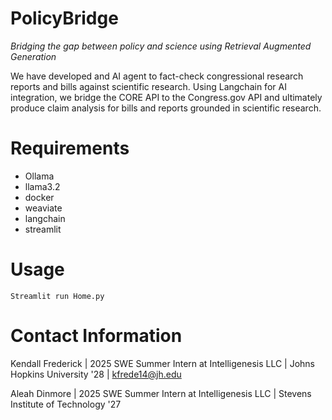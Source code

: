 # **PolicyBridge**
_Bridging the gap between policy and science using Retrieval Augmented Generation_

We have developed and AI agent to fact-check congressional research reports and bills against scientific research. Using Langchain for AI integration, we bridge the CORE API to the Congress.gov API and ultimately produce claim analysis for bills and reports grounded in scientific research.

# Requirements 

* Ollama
* llama3.2
* docker
* weaviate
* langchain
* streamlit
 
# Usage

`Streamlit run Home.py`

# Contact Information

Kendall Frederick | 2025 SWE Summer Intern at Intelligenesis LLC |
Johns Hopkins University '28 |
kfrede14@jh.edu

Aleah Dinmore |
2025 SWE Summer Intern at Intelligenesis LLC |
Stevens Institute of Technology '27 